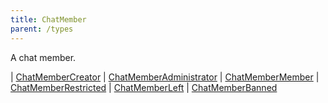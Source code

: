 ```yaml
---
title: ChatMember
parent: /types
---
```


A chat member.

<div class="font-mono whitespace-pre"><span class="opacity-50">|</span> <a href="/gh/types/chatmembercreator"  >ChatMemberCreator</a>
<span class="opacity-50">|</span> <a href="/gh/types/chatmemberadministrator"  >ChatMemberAdministrator</a>
<span class="opacity-50">|</span> <a href="/gh/types/chatmembermember"  >ChatMemberMember</a>
<span class="opacity-50">|</span> <a href="/gh/types/chatmemberrestricted"  >ChatMemberRestricted</a>
<span class="opacity-50">|</span> <a href="/gh/types/chatmemberleft"  >ChatMemberLeft</a>
<span class="opacity-50">|</span> <a href="/gh/types/chatmemberbanned"  >ChatMemberBanned</a></div>

